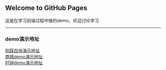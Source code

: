 ## Welcome to GitHub Pages
这是在学习前端过程中做的demo，欢迎讨论学习

---------
### demo演示地址

[别踩白块演示地址](http://www.kiros.club/WebProject/别踩白块demo/index.html)  
[商城demo演示地址](http://www.kiros.club/WebProject/商城demo/login.html)  
[时钟demo演示地址](http://www.kiros.club/WebProject/时钟demo/index.html)  

